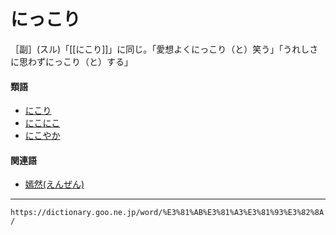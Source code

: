 # にっこり

［副］(スル)「[[にこり]]」に同じ。「愛想よくにっこり（と）笑う」「うれしさに思わずにっこり（と）する」

#### 類語

-   [にこり](https://dictionary.goo.ne.jp/word/%E3%81%AB%E3%81%93%E3%82%8A/#jn-166711)
-   [にこにこ](https://dictionary.goo.ne.jp/word/%E3%81%AB%E3%81%93%E3%81%AB%E3%81%93/#jn-166692)
-   [にこやか](https://dictionary.goo.ne.jp/word/%E5%92%8C%E3%82%84%E3%81%8B_%28%E3%81%AB%E3%81%93%E3%82%84%E3%81%8B%29/#jn-166701)

#### 関連語

-   [嫣然(えんぜん)](https://dictionary.goo.ne.jp/word/%E5%AB%A3%E7%84%B6/#jn-26551)

---
`https://dictionary.goo.ne.jp/word/%E3%81%AB%E3%81%A3%E3%81%93%E3%82%8A/`